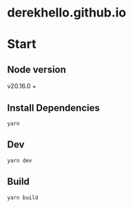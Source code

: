 # derekhello.github.io

# Start

## Node version

v20.16.0 +

## Install Dependencies

```
yarn
```

## Dev

```
yarn dev
```

## Build

```
yarn build
```
